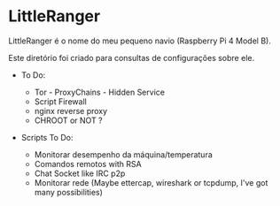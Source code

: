# LittleRanger

LittleRanger é o nome do meu pequeno navio (Raspberry Pi 4 Model B).

Este diretório foi criado para consultas de configurações sobre ele.

* To Do:
    - Tor - ProxyChains - Hidden Service
    - Script Firewall
    - nginx reverse proxy
    - CHROOT or NOT ?

* Scripts To Do:
    - Monitorar desempenho da máquina/temperatura
    - Comandos remotos with RSA
    - Chat Socket like IRC p2p
    - Monitorar rede (Maybe ettercap, wireshark or tcpdump, I've got many possibilities)
